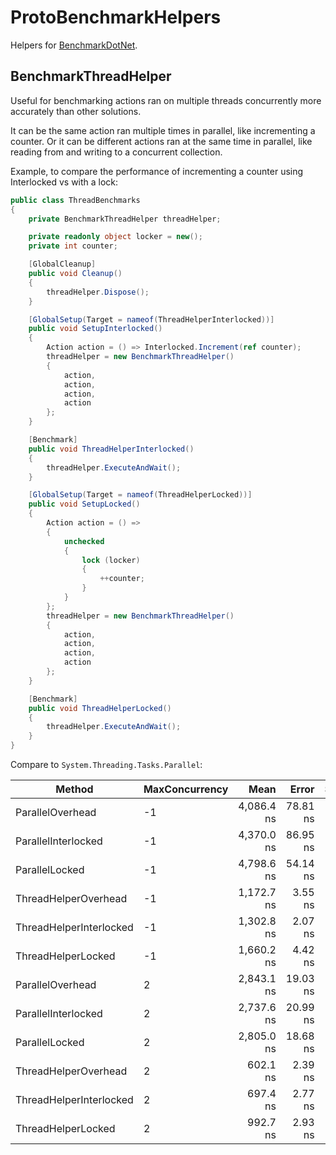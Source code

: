 ﻿# ProtoBenchmarkHelpers
Helpers for [BenchmarkDotNet](https://github.com/dotnet/BenchmarkDotNet).

## BenchmarkThreadHelper

Useful for benchmarking actions ran on multiple threads concurrently more accurately than other solutions.

It can be the same action ran multiple times in parallel, like incrementing a counter. Or it can be different actions ran at the same time in parallel, like reading from and writing to a concurrent collection.

Example, to compare the performance of incrementing a counter using Interlocked vs with a lock:

```cs
public class ThreadBenchmarks
{
    private BenchmarkThreadHelper threadHelper;

    private readonly object locker = new();
    private int counter;

    [GlobalCleanup]
    public void Cleanup()
    {
        threadHelper.Dispose();
    }

    [GlobalSetup(Target = nameof(ThreadHelperInterlocked))]
    public void SetupInterlocked()
    {
        Action action = () => Interlocked.Increment(ref counter);
        threadHelper = new BenchmarkThreadHelper()
        {
            action,
            action,
            action,
            action
        };
    }

    [Benchmark]
    public void ThreadHelperInterlocked()
    {
        threadHelper.ExecuteAndWait();
    }

    [GlobalSetup(Target = nameof(ThreadHelperLocked))]
    public void SetupLocked()
    {
        Action action = () =>
        {
            unchecked
            {
                lock (locker)
                {
                    ++counter;
                }
            }
        };
        threadHelper = new BenchmarkThreadHelper()
        {
            action,
            action,
            action,
            action
        };
    }

    [Benchmark]
    public void ThreadHelperLocked()
    {
        threadHelper.ExecuteAndWait();
    }
}
```

Compare to `System.Threading.Tasks.Parallel`:

|                  Method | MaxConcurrency |       Mean |    Error |    StdDev | Allocated |
|------------------------ |--------------- |-----------:|---------:|----------:|----------:|
|        ParallelOverhead |             -1 | 4,086.4 ns | 78.81 ns |  80.93 ns |     514 B |
|     ParallelInterlocked |             -1 | 4,370.0 ns | 86.95 ns | 147.65 ns |     517 B |
|          ParallelLocked |             -1 | 4,798.6 ns | 54.14 ns |  50.64 ns |     522 B |
|    ThreadHelperOverhead |             -1 | 1,172.7 ns |  3.55 ns |   3.32 ns |         - |
| ThreadHelperInterlocked |             -1 | 1,302.8 ns |  2.07 ns |   1.83 ns |         - |
|      ThreadHelperLocked |             -1 | 1,660.2 ns |  4.42 ns |   4.13 ns |         - |
|        ParallelOverhead |              2 | 2,843.1 ns | 19.03 ns |  17.80 ns |    1288 B |
|     ParallelInterlocked |              2 | 2,737.6 ns | 20.99 ns |  19.63 ns |    1288 B |
|          ParallelLocked |              2 | 2,805.0 ns | 18.68 ns |  17.48 ns |    1288 B |
|    ThreadHelperOverhead |              2 |   602.1 ns |  2.39 ns |   2.23 ns |         - |
| ThreadHelperInterlocked |              2 |   697.4 ns |  2.77 ns |   2.59 ns |         - |
|      ThreadHelperLocked |              2 |   992.7 ns |  2.93 ns |   2.74 ns |         - |